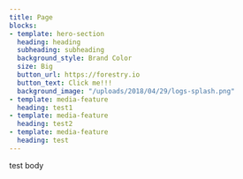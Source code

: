 ```yaml
---
title: Page
blocks:
- template: hero-section
  heading: heading
  subheading: subheading
  background_style: Brand Color
  size: Big
  button_url: https://forestry.io
  button_text: Click me!!!
  background_image: "/uploads/2018/04/29/logs-splash.png"
- template: media-feature
  heading: test1
- template: media-feature
  heading: test2
- template: media-feature
  heading: test
---
```

test body